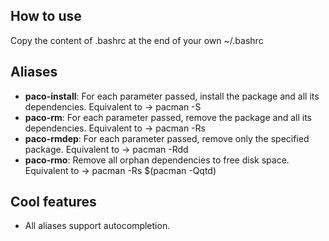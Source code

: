 How to use
---------------------
Copy the content of .bashrc at the end of your own ~/.bashrc

Aliases
---------------------

* **paco-install**: For each parameter passed, install the package and all its dependencies. Equivalent to -> pacman -S
* **paco-rm**: For each parameter passed, remove the package and all its dependencies. Equivalent to -> pacman -Rs
* **paco-rmdep**: For each parameter passed, remove only the specified package. Equivalent to -> pacman -Rdd
* **paco-rmo**: Remove all orphan dependencies to free disk space. Equivalent to -> pacman -Rs $(pacman -Qqtd)


Cool features
---------------------

* All aliases support autocompletion.
